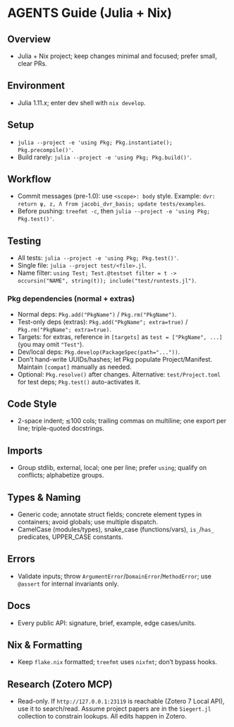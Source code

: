 # AGENTS Guide (Julia + Nix)

## Overview
- Julia + Nix project; keep changes minimal and focused; prefer small, clear PRs.

## Environment
- Julia 1.11.x; enter dev shell with `nix develop`.

## Setup
- `julia --project -e 'using Pkg; Pkg.instantiate(); Pkg.precompile()'`.
- Build rarely: `julia --project -e 'using Pkg; Pkg.build()'`.

## Workflow
- Commit messages (pre-1.0): use `<scope>: body` style. Example: `dvr: return ψ, z, Λ from jacobi_dvr_basis; update tests/examples`.
- Before pushing: `treefmt -c`, then `julia --project -e 'using Pkg; Pkg.test()'`.

## Testing
- All tests: `julia --project -e 'using Pkg; Pkg.test()'`.
- Single file: `julia --project test/<file>.jl`.
- Name filter: `using Test; Test.@testset filter = t -> occursin("NAME", string(t)); include("test/runtests.jl")`.

### Pkg dependencies (normal + extras)
- Normal deps: `Pkg.add("PkgName")` / `Pkg.rm("PkgName")`.
- Test-only deps (extras): `Pkg.add("PkgName"; extra=true)` / `Pkg.rm("PkgName"; extra=true)`.
- Targets: for extras, reference in `[targets]` as `test = ["PkgName", ...]` (you may omit `"Test"`).
- Dev/local deps: `Pkg.develop(PackageSpec(path="..."))`.
- Don’t hand-write UUIDs/hashes; let Pkg populate Project/Manifest. Maintain `[compat]` manually as needed.
- Optional: `Pkg.resolve()` after changes. Alternative: `test/Project.toml` for test deps; `Pkg.test()` auto-activates it.

## Code Style
- 2-space indent; ≲100 cols; trailing commas on multiline; one export per line; triple-quoted docstrings.

## Imports
- Group stdlib, external, local; one per line; prefer `using`; qualify on conflicts; alphabetize groups.

## Types & Naming
- Generic code; annotate struct fields; concrete element types in containers; avoid globals; use multiple dispatch.
- CamelCase (modules/types), snake_case (functions/vars), `is_`/`has_` predicates, UPPER_CASE constants.

## Errors
- Validate inputs; throw `ArgumentError`/`DomainError`/`MethodError`; use `@assert` for internal invariants only.

## Docs
- Every public API: signature, brief, example, edge cases/units.

## Nix & Formatting
- Keep `flake.nix` formatted; `treefmt` uses `nixfmt`; don’t bypass hooks.

## Research (Zotero MCP)
- Read-only. If `http://127.0.0.1:23119` is reachable (Zotero 7 Local API), use it to search/read. Assume project papers are in the `Siegert.jl` collection to constrain lookups. All edits happen in Zotero.
